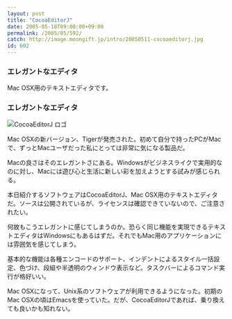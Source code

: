 ```yaml
---
layout: post
title: "CocoaEditorJ"
date: 2005-05-18T09:00:00+09:00
permalink: /2005/05/592/
catch: http://image.moongift.jp/intro/20050511-cocoaeditorj.jpg
id: 602
---
```

### エレガントなエディタ
  
Mac OSX用のテキストエディタです。  
<!--more-->  

### エレガントなエディタ
  

![CocoaEditorJ ロゴ](http://image.moongift.jp/intro/20050511-cocoaeditorj.jpg "CocoaEditorJ ロゴ")

  

Mac OSXの新バージョン、Tigerが発売された。初めて自分で持ったPCがMacで、ずっとMacユーザだった私にとっては非常に気になる製品だ。

  

Macの良さはそのエレガントさにある。Windowsがビジネスライクで実用的なのに対し、Macには遊び心と生活に新しい彩を加えようとする試みが感じられる。

  

本日紹介するソフトウェアはCocoaEditorJ、Mac OSX用のテキストエディタだ。ソースは公開されているが、ライセンスは確認できていないので、ご注意されたい。

  

何故もこうエレガントに感じてしまうのか。恐らく同じ機能を実現できるテキストエディタはWindowsにもあるはずだ。それでもMac用のアプリケーションには雰囲気を感じてしまう。

  

基本的な機能は各種エンコードのサポート、インデントによるスタイル一括設定、色づけ、段組や半透明のウィンドウ表示など。タスクバーによるコマンド実行が格好いい。

  

Mac OSXになって、Unix系のソフトウェアが利用できるようになった。初期のMac OSXの頃はEmacsを使っていた。だが、CocoaEditorJであれば、乗り換えても良いかも知れない。


